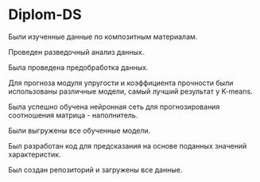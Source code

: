 # Diplom-DS

Были изученные данные по композитным материалам.

Проведен разведочный анализ данных.

Была проведена предобработка данных.

Для прогноза модуля упругости и коэффициента прочности были использованы различные модели, самый лучший результат у K-means.

Была успешно обучена нейронная сеть для прогнозирования соотношения матрица - наполнитель.

Были выгружены все обученные модели.

Был разработан код для предсказания на основе поданных значений характеристик.

Был создан репозиторий и загружены все данные.
